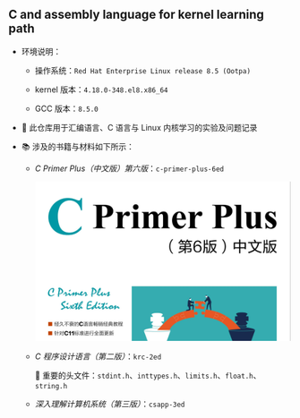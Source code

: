 ## C and assembly language for kernel learning path

- 环境说明：

  - 操作系统：`Red Hat Enterprise Linux release 8.5 (Ootpa)`

  - kernel 版本：`4.18.0-348.el8.x86_64`

  - GCC 版本：`8.5.0`

- 📝 此仓库用于汇编语言、C 语言与 Linux 内核学习的实验及问题记录

- 📚 涉及的书籍与材料如下所示：

  - *C Primer Plus（中文版）第六版*：`c-primer-plus-6ed`
  
    ![](https://github.com/Alberthua-Perl/kernel-c-assembly/blob/master/c-primmer-plus-book.jpg)

  - *C 程序设计语言（第二版）*：`krc-2ed`

    🚀 重要的头文件：`stdint.h`、`inttypes.h`、`limits.h`、`float.h`、`string.h`

  - *深入理解计算机系统（第三版）*：`csapp-3ed`
